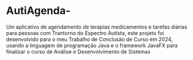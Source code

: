 # AutiAgenda-
Um aplicativo de agendamento de terapias medicamentos e tarefas diárias para pessoas com Trantorno do Espectro Autista, este projeto foi desenvolvido para o meu Trabalho de Conclusão de Curso em 2024, usando a linguagem de programação Java e o framework JavaFX para finalizar o curso de Análise e Desenvolvimento de Sistemas
